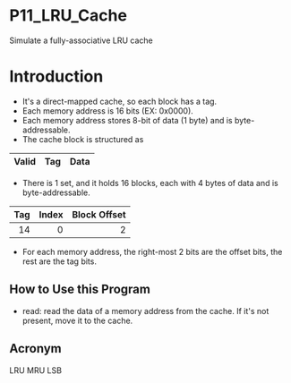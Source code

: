 # P11_LRU_Cache
Simulate a fully-associative LRU cache

# Introduction
* It's a direct-mapped cache, so each block has a tag.
* Each memory address is 16 bits (EX: 0x0000). 
* Each memory address stores 8-bit of data (1 byte) and is byte-addressable.
* The cache block is structured as

| Valid | Tag | Data |
|------:|----:|-----:|


* There is 1 set, and it holds 16 blocks, each with 4 bytes of data and is byte-addressable.

| Tag | Index | Block Offset |
|----:|------:|-------------:|
|  14 |     0 |            2 |
* For each memory address, the right-most 2 bits are the offset bits, the rest are the tag bits.

## How to Use this Program
* read: read the data of a memory address from the cache. If it's not present, move it to the cache.

## Acronym
LRU
MRU
LSB

